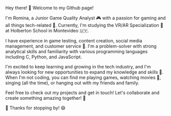 Hey there! 👋 Welcome to my Github page!

I'm Romina, a Junior Game Quality Analyst 🎮 with a passion for gaming and all things tech-related 🤖. Currently, I'm studying the VR/AR Specialization 🌟 at Holberton School in Montevideo 🇺🇾.

I have experience in game testing, content creation, social media management, and customer service 🤝. I'm a problem-solver with strong analytical skills and familiarity with various programming languages including C, Python, and JavaScript.

I'm excited to keep learning and growing in the tech industry, and I'm always looking for new opportunities to expand my knowledge and skills 🌱. When I'm not coding, you can find me playing games, watching movies 🍿, singing (all the time), or hanging out with my friends and family.

Feel free to check out my projects and get in touch! Let's collaborate and create something amazing together! 🤝

🚀 Thanks for stopping by! 😄

<!---
rominaguimaraens/rominaguimaraens is a ✨ special ✨ repository because its `README.md` (this file) appears on your GitHub profile.
You can click the Preview link to take a look at your changes.
--->
